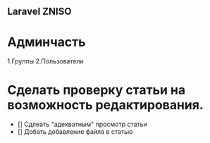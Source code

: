 ## Laravel ZNISO

# Админчасть
1.Группы
2.Пользователи

# Сделать проверку статьи на возможность редактирования.

- [] Сдлеать "адекватным" просмотр статьи
- [] Добать добавление файла в статью
